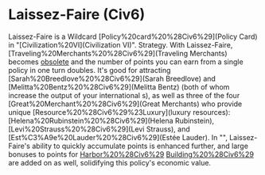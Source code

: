 # Laissez-Faire (Civ6)

Laissez-Faire is a Wildcard [Policy%20card%20%28Civ6%29](Policy Card) in "[Civilization%20VI](Civilization VI)".
Strategy.
With Laissez-Faire, [Traveling%20Merchants%20%28Civ6%29](Traveling Merchants) becomes [obsolete](obsolete) and the number of points you can earn from a single policy in one turn doubles. It's good for attracting [Sarah%20Breedlove%20%28Civ6%29](Sarah Breedlove) and [Melitta%20Bentz%20%28Civ6%29](Melitta Bentz) (both of whom increase the output of your international s), as well as three of the four [Great%20Merchant%20%28Civ6%29](Great Merchants) who provide unique [Resource%20%28Civ6%29%23Luxury](luxury resources): [Helena%20Rubinstein%20%28Civ6%29](Helena Rubinstein), [Levi%20Strauss%20%28Civ6%29](Levi Strauss), and [Est%C3%A9e%20Lauder%20%28Civ6%29](Estée Lauder). In "", Laissez-Faire's ability to quickly accumulate points is enhanced further, and large bonuses to points for [Harbor%20%28Civ6%29](Harbor) [Building%20%28Civ6%29](buildings) are added on as well, solidifying this policy's economic value.